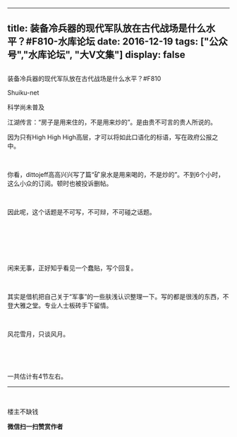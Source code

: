 
---
title:  装备冷兵器的现代军队放在古代战场是什么水平？#F810-水库论坛
date: 2016-12-19
tags: ["公众号","水库论坛", "大V文集"]
display: false
---


## 



装备冷兵器的现代军队放在古代战场是什么水平？#F810




Shuiku-net




科学尚未普及




江湖传言：“房子是用来住的，不是用来炒的”。是由贵不可言的贵人所说的。

因为只有High High High高层，才可以将如此口语化的标语，写在政府公报之中。

&nbsp;

你看，dittojeff高高兴兴写了篇“矿泉水是用来喝的，不是炒的”。不到6个小时，这么小众的订阅。顿时也被投诉删帖。

&nbsp;

因此呢，这个话题是不可写，不可辩，不可碰之话题。

&nbsp;

&nbsp;

&nbsp;

闲来无事，正好知乎看见一个蠢贴，写个回复。

&nbsp;

其实是借机把自己关于“军事”的一些肤浅认识整理一下。写的都是很浅的东西，不登大雅之堂。专业人士板砖手下留情。

&nbsp;

风花雪月，只谈风月。

&nbsp;

&nbsp;

一共估计有4节左右。









----------------------------------------------------------------------------------------------------

&nbsp;



楼主不缺钱


**微信扫一扫赞赏作者**














